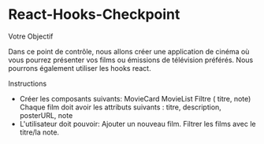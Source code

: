 # React-Hooks-Checkpoint

Votre Objectif

Dans ce point de contrôle, nous allons créer une application de cinéma où vous pourrez présenter vos films ou émissions de télévision préférés. Nous pourrons également utiliser les hooks react.


Instructions

  - Créer les composants suivants:
    MovieCard
    MovieList
    Filtre ( titre, note)
    Chaque film doit avoir les attributs suivants : titre, description, posterURL, note
  - L'utilisateur doit pouvoir:
    Ajouter un nouveau film.
    Filtrer les films avec le titre/la note.

